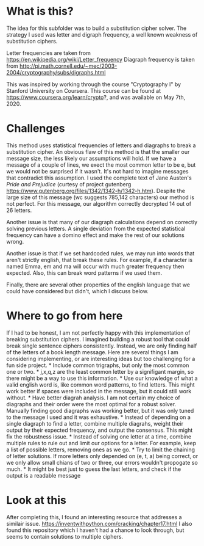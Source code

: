 # What is this?
The idea for this subfolder was to build a substitution cipher solver. The strategy I used was letter and digraph frequency, a well known weakness of substitution ciphers.  

Letter frequencies are taken from https://en.wikipedia.org/wiki/Letter_frequency
Diagraph frequency is taken from http://pi.math.cornell.edu/~mec/2003-2004/cryptography/subs/digraphs.html

This was inspired by working through the course "Cryptography I" by Stanford 
University on Coursera. This course can be found at 
https://www.coursera.org/learn/crypto?, and was available on May 7th, 2020.


# Challenges
This method uses statistical frequencies of letters and diagraphs to break a substitution cipher. An obvious flaw of this method is that the smaller our message size, the less likely our assumptions will hold. If we have a message of a couple of lines, we exect the most common letter to be e, but we would not be surprised if it wasn't. It's not hard to imagine messages that contradict this assumption. I used the complete text of Jane Austen's _Pride and Prejudice_ (curtesy of project gutenberg https://www.gutenberg.org/files/1342/1342-h/1342-h.htm). Despite the large size of this message (wc suggests 785,142 characters) our method is not perfect. For this message, our algorithm correctly decrypted 14 out of 26 letters.

Another issue is that many of our diagraph calculations depend on correctly solving previous letters. A single deviation from the expected statistical frequency can have a domino effect and make the rest of our solutions wrong.

Another issue is that if we set hardcoded rules, we may run into words that aren't strictly english, that break these rules. For example, if a character is named Emma, em and ma will occur with much greater frequency then expected. Also, this can break word patterns if we used them.

Finally, there are several other properties of the english language that we could have considered but didn't, which I discuss below.

# Where to go from here
If I had to be honest, I am not perfectly happy with this implementation of breaking substitution ciphers. I imagined building a robust tool that could break single sentence ciphers consistently. Instead, we are only finding half of the letters of a book length message. Here are several things I am considering implementing, or are interesting ideas but too challenging for a fun side project.
	* Include common trigraphs, but only the most common one or two.
	* j,x,q,z are the least common letter by a signifigant margin, so there might be a way to use this information.
	* Use our knowledge of what a valid english word is, like common word patterns, to find letters. This might work better if spaces were included in the message, but it could still work without.
	* Have better diagrah analysis. I am not certain my choice of diagraphs and their order were the most optimal for a robust solver. Manually finding good diagraphs was working better, but it was only tuned to the message I used and it was exhaustive.
	* Instead of depending on a single diagraph to find a letter, combine multiple diagrahs, weight their output by their expected frequency, and output the consensus. This might fix the robustness issue.
	* Instead of solving one letter at a time, combine multiple rules to rule out and limit our options for a letter. For example, keep a list of possible letters, removing ones as we go.
	* Try to limit the chaining of letter solutions. If more letters only depended on (e, t, a) being correct, or we only allow small chians of two or three, our errors wouldn't propogate so much.
	* It might be best just to guess the last letters, and check if the output is a readable message

# Look at this
After completing this, I found an interesting resource that addresses a similair issue. https://inventwithpython.com/cracking/chapter17.html I also found this repository which I haven't had a chance to look through, but seems to contain solutions to multiple ciphers.

